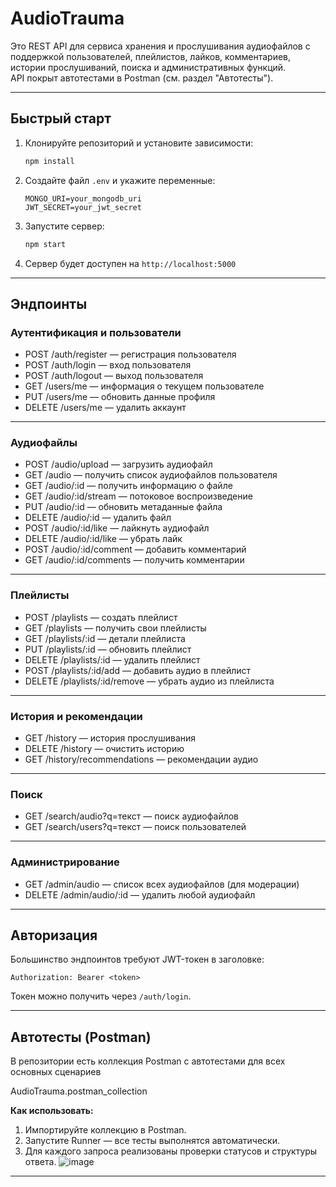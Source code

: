 # AudioTrauma

Это REST API для сервиса хранения и прослушивания аудиофайлов с поддержкой пользователей, плейлистов, лайков, комментариев, истории прослушиваний, поиска и административных функций.  
API покрыт автотестами в Postman (см. раздел "Автотесты").

---

## Быстрый старт

1. Клонируйте репозиторий и установите зависимости:
    ```bash
    npm install
    ```
2. Создайте файл `.env` и укажите переменные:
    ```
    MONGO_URI=your_mongodb_uri
    JWT_SECRET=your_jwt_secret
    ```
3. Запустите сервер:
    ```bash
    npm start
    ```
4. Сервер будет доступен на `http://localhost:5000`

---

## Эндпоинты

### Аутентификация и пользователи

* POST /auth/register — регистрация пользователя
* POST /auth/login — вход пользователя
* POST /auth/logout — выход пользователя
* GET /users/me — информация о текущем пользователе
* PUT /users/me — обновить данные профиля
* DELETE /users/me — удалить аккаунт

---

### Аудиофайлы

* POST /audio/upload — загрузить аудиофайл
* GET /audio — получить список аудиофайлов пользователя
* GET /audio/:id — получить информацию о файле
* GET /audio/:id/stream — потоковое воспроизведение
* PUT /audio/:id — обновить метаданные файла
* DELETE /audio/:id — удалить файл
* POST /audio/:id/like — лайкнуть аудиофайл
* DELETE /audio/:id/like — убрать лайк
* POST /audio/:id/comment — добавить комментарий
* GET /audio/:id/comments — получить комментарии

---

### Плейлисты

* POST /playlists — создать плейлист
* GET /playlists — получить свои плейлисты
* GET /playlists/:id — детали плейлиста
* PUT /playlists/:id — обновить плейлист
* DELETE /playlists/:id — удалить плейлист
* POST /playlists/:id/add — добавить аудио в плейлист
* DELETE /playlists/:id/remove — убрать аудио из плейлиста

---

### История и рекомендации

* GET /history — история прослушивания
* DELETE /history — очистить историю
* GET /history/recommendations — рекомендации аудио

---

### Поиск

* GET /search/audio?q=текст — поиск аудиофайлов
* GET /search/users?q=текст — поиск пользователей

---

### Администрирование

* GET /admin/audio — список всех аудиофайлов (для модерации)
* DELETE /admin/audio/:id — удалить любой аудиофайл

---

## Авторизация

Большинство эндпоинтов требуют JWT-токен в заголовке:
```
Authorization: Bearer <token>
```
Токен можно получить через `/auth/login`.

---

## Автотесты (Postman)

В репозитории есть коллекция Postman с автотестами для всех основных сценариев

AudioTrauma.postman_collection

**Как использовать:**
1. Импортируйте коллекцию в Postman.
2. Запустите Runner — все тесты выполнятся автоматически.
3. Для каждого запроса реализованы проверки статусов и структуры ответа.
![image](https://github.com/user-attachments/assets/0fe46062-f198-41db-b88e-ae7e95b48505)

---
